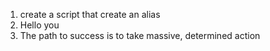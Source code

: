 1. create a script that create an alias
2. Hello you
3. The path to success is to take massive, determined action
